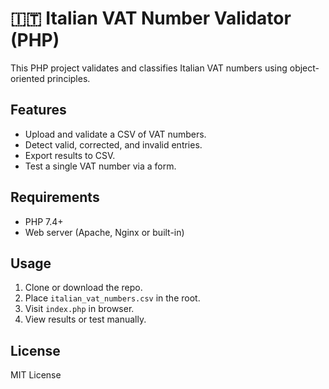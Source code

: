 
# 🇮🇹 Italian VAT Number Validator (PHP)

This PHP project validates and classifies Italian VAT numbers using object-oriented principles.

## Features

- Upload and validate a CSV of VAT numbers.
- Detect valid, corrected, and invalid entries.
- Export results to CSV.
- Test a single VAT number via a form.

## Requirements

- PHP 7.4+
- Web server (Apache, Nginx or built-in)

## Usage

1. Clone or download the repo.
2. Place `italian_vat_numbers.csv` in the root.
3. Visit `index.php` in browser.
4. View results or test manually.

## License

MIT License
